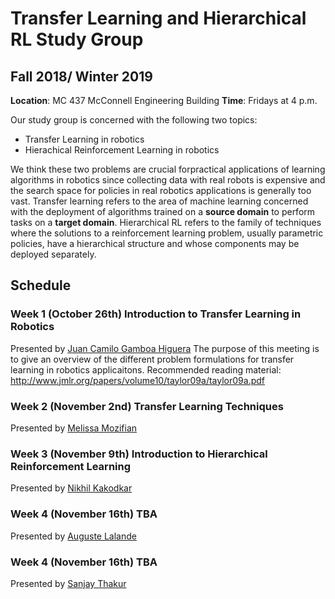 # Transfer Learning and Hierarchical RL Study Group
## Fall 2018/ Winter 2019

 **Location**: MC 437 McConnell Engineering Building 
**Time**: Fridays at 4 p.m.

Our study group is concerned with the following two topics:
- Transfer Learning in robotics
- Hierachical Reinforcement Learning in robotics

We think these two problems are crucial forpractical applications of learning algorithms in robotics since collecting data with real robots is expensive and the search space for policies in real robotics applications is generally too vast. Transfer learning refers to the area of machine learning concerned with the deployment of algorithms trained on a __source domain__ to perform tasks on a __target domain__. Hierarchical RL refers to the family of techniques where the solutions to a reinforcement learning problem, usually parametric policies, have a hierarchical structure and whose components may be deployed separately.

## Schedule
### Week 1 (October 26th) Introduction to Transfer Learning in Robotics
Presented by [Juan Camilo Gamboa Higuera](https://github.com/juancamilog)
The purpose of this meeting is to give an overview of the different problem formulations for transfer learning in robotics applicaitons.
Recommended reading material:
http://www.jmlr.org/papers/volume10/taylor09a/taylor09a.pdf

### Week 2 (November 2nd) Transfer Learning Techniques
Presented by [Melissa Mozifian]()

### Week 3 (November 9th) Introduction to Hierarchical Reinforcement Learning
Presented by [Nikhil Kakodkar]()

### Week 4 (November 16th) TBA
Presented by [Auguste Lalande]()

### Week 4 (November 16th) TBA
Presented by [Sanjay Thakur]()
